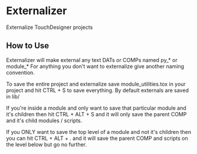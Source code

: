 # Externalizer
 Externalize TouchDesigner projects

## How to Use

Externalizer will make external any text DATs or COMPs named py_* or module_* For anything you don't want to externalize give another naming convention.

To save the entire project and externalize save module_utilities.tox in your project and hit CTRL + S to save everything.
By default externals are saved in lib/

If you're inside a module and only want to save that particular module and it's children then hit CTRL + ALT + S and it will only save the parent COMP and it's child modules / scripts.

If you ONLY want to save the top level of a module and not it's children then you can hit CTRL + ALT + . and it will save the parent COMP and scripts on the level below but go no further.